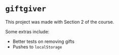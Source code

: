# `giftgiver`

This project was made with Section 2 of the course.

Some extras include:

- Better tests on removing gifts
- Pushes to `localStorage`
